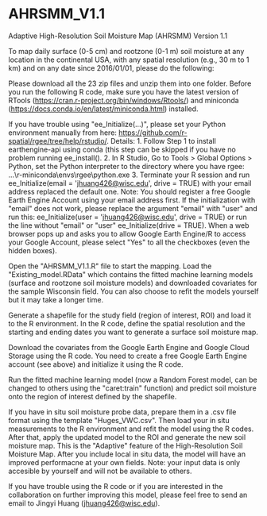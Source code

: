 # AHRSMM_V1.1

Adaptive High-Resolution Soil Moisture Map (AHRSMM) Version 1.1

To map daily surface (0-5 cm) and rootzone (0-1 m) soil moisture at any location in the continental USA, with any spatial resolution (e.g., 30 m to 1 km) and on any date since 2016/01/01, please do the following:

Please download all the 23 zip files and unzip them into one folder. Before you run the following R code, make sure you have the latest version of RTools (https://cran.r-project.org/bin/windows/Rtools/) and miniconda (https://docs.conda.io/en/latest/miniconda.html) installed.

If you have trouble using "ee_Initialize(...)", please set your Python environment manually from here: https://github.com/r-spatial/rgee/tree/help/rstudio/. Details: 1. Follow Step 1 to install earthengine-api using conda (this step can be skipped if you have no problem running ee_install(). 2. In R Studio, Go to Tools > Global Options > Python, set the Python interpreter to the directory where you have rgee: ...\r-miniconda\envs\rgee\python.exe 3. Terminate your R session and run ee_Initialize(email = 'jhuang426@wisc.edu', drive = TRUE) with your email address replaced the default one. Note: You should register a free Google Earth Engine Account using your email address first. If the initialization with "email" does not work, please replace the argument "email" with "user" and run this: ee_Initialize(user = 'jhuang426@wisc.edu', drive = TRUE) or run the line without "email" or "user" ee_Initialize(drive = TRUE). When a web browser pops up and asks you to allow Google Earth Engine/R to access your Google Account, please select "Yes" to all the checkboxes (even the hidden boxes).

Open the "AHRSMM_V1.1.R" file to start the mapping. Load the "Existing_model.RData" which contains the fitted machine learning models (surface and rootzone soil moisture models) and downloaded covariates for the sample Wisconsin field. You can also choose to refit the models yourself but it may take a longer time.

Generate a shapefile for the study field (region of interest, ROI) and load it to the R environment. In the R code, define the spatial resolution and the starting and ending dates you want to generate a surface soil moisture map.

Download the covariates from the Google Earth Engine and Google Cloud Storage using the R code. You need to create a free Google Earth Engine account (see above) and initialize it using the R code.

Run the fitted machine learning model (now a Random Forest model, can be changed to others using the "caret:train" function) and predict soil moisture onto the region of interest defined by the shapefile.

If you have in situ soil moisture probe data, prepare them in a .csv file format using the template "Huges_VWC.csv". Then load your in situ measurements to the R environment and refit the model using the R codes. After that, apply the updated model to the ROI and generate the new soil moisture map. This is the "Adaptive" feature of the High-Resolution Soil Moisture Map. After you include local in situ data, the model will have an improved performacne at your own fields. Note: your input data is only accesible by yourself and will not be available to others.

If you have trouble using the R code or if you are interested in the collaboration on further improving this model, please feel free to send an email to Jingyi Huang (jhuang426@wisc.edu).

